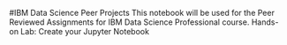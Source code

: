 #IBM Data Science Peer Projects
This notebook will be used for the Peer Reviewed Assignments for IBM Data Science Professional course.
Hands-on Lab: Create your Jupyter Notebook

